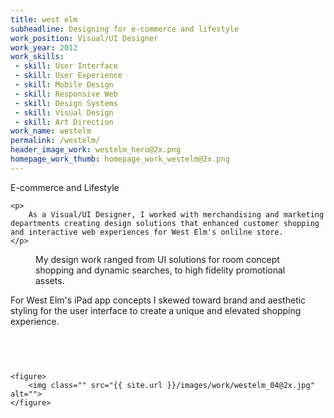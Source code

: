 ```yaml
---
title: west elm
subheadline: Designing for e-commerce and lifestyle
work_position: Visual/UI Designer
work_year: 2012
work_skills:
 - skill: User Interface
 - skill: User Experience
 - skill: Mobile Design
 - skill: Responsive Web
 - skill: Design Systems
 - skill: Visual Design
 - skill: Art Direction
work_name: westelm
permalink: /westelm/
header_image_work: westelm_hero@2x.png
homepage_work_thumb: homepage_work_westelm@2x.png
---
```


<div class="small-12 medium-7 cell">
	<p class="subhead" style="">
		E-commerce and Lifestyle
	</p>

	<p>
		As a Visual/UI Designer, I worked with merchandising and marketing departments creating design solutions that enhanced customer shopping and interactive web experiences for West Elm's onlilne store.
	</p>
</div>

<div class="small-12 medium-11 cell">
	<figure>
		<img class="" src="{{ site.url }}/images/work/westelm_01@2x.png" alt="">
		<figcaption>My design work ranged from UI solutions for room concept shopping and dynamic searches, to high fidelity promotional assets.</figcaption>
	</figure>
</div>

<div class="small-12 medium-7 cell">
	<p>
		For West Elm's iPad app concepts I skewed toward brand and aesthetic styling for the user interface to create a unique and elevated shopping experience.
	</p><br>
</div>

<div class="small-12 medium-6 cell">
	<figure>
		<img class="" src="{{ site.url }}/images/work/westelm_02@2x.jpg" alt="">
	</figure>
</div>

<div class="small-12 medium-6 cell">
	<figure>
		<img class="" src="{{ site.url }}/images/work/westelm_03@2x.jpg" alt="">
	</figure>

	<figure>
		<img class="" src="{{ site.url }}/images/work/westelm_04@2x.jpg" alt="">
	</figure>
</div>



